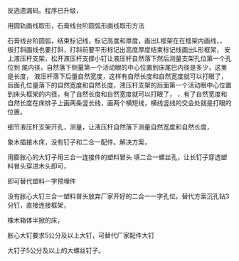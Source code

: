 反选遗漏码。程序已升级，



用圆轨画线取形，石膏线台阶圆弧形画线取形方法

石膏线台阶圆弧，结束标记线，标记高度和厚度，画出L框架在在框架内画线，，板打斜画线也要打斜，打斜前要平形标记出高度厚度结束标记线画出L形框架，
安上液压杆支架，松开液压杆支撑小钉让液压杆自然落下然后测量支架孔位第一个孔位到
尾内径，自然落下侧量第一个活动眼的中心位置到床尾巴内径是多少，这里是长度，
液压杆落下后量自然宽度，这样有自然长度和自然宽度就可以打眼了，后面孔位量落下的自然宽度和自然长度，液压杆支架的后面第一个活动眼中心位置到床头框架的内径，有了自然长度和自然宽度就可以打眼了，
，有了自然宽度和自然长度在床排子上画两条竖长线，画两个横短线，横线竖线的交会处就是打眼的位置。


细节液压杆支架开孔，测量，让液压杆自然落下测量自然宽度和自然长度，





象木插接木床，没有钉子和二合一配件。解决方案，

用膨胀心的大钉子用三合一连接件的塑料冒头
填二合一螺丝孔，让长钉子穿透塑料冒头穿进木头即可，


即可替代塑料一字预埋件


没有胀心大钉三合一塑料冒头放弃厂家开好的二合一一字孔位。替代方案沉孔钻3分钉，直接连接框架，


橡木箱体半掀的床，

胀心大钉要求5公分及以上大钉，可替代厂家配件大钉


大钉子5公分及以上的大螺丝钉子。





